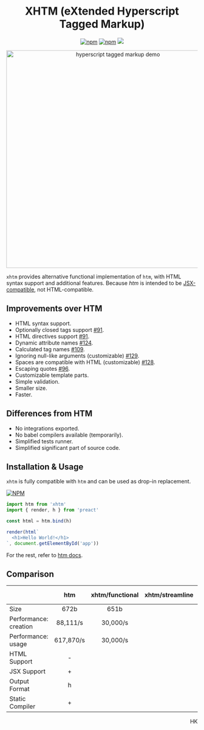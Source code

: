 
<h1 align="center">
  XHTM (eXtended Hyperscript Tagged Markup)
</h1>
<p align="center">
  <a href="https://www.npmjs.org/package/xhtm"><img src="https://img.shields.io/npm/v/htm.svg?style=flat" alt="npm"></a>
  <a href="https://travis-ci.org/dy/xhtm"><img src="https://travis-ci.org/dy/xhtm.svg?branch=master" alt="npm"></a>
  <img src="https://img.shields.io/badge/stability-experimental-yellow"/>
</p>
<p align="center">
  <img src="https://i.imgur.com/0ph8dbS.png" width="572" alt="hyperscript tagged markup demo">
</p>

`xhtm` provides alternative functional implementation of `htm`, with HTML syntax support and additional features.
Because _htm_ is intended to be [JSX-compatible](https://github.com/developit/htm/issues/91#issuecomment-498741042), not HTML-compatible.

## Improvements over HTM

* HTML syntax support.
* Optionally closed tags support [#91](https://github.com/developit/htm/issues/91).
* HTML directives support [#91](https://github.com/developit/htm/issues/91).
* Dynamic attribute names [#124](https://github.com/developit/htm/issues/124).
* Calculated tag names [#109](https://github.com/developit/htm/issues/109).
* Ignoring null-like arguments (customizable) [#129](https://github.com/developit/htm/issues/129).
* Spaces are compatible with HTML (customizable) [#128](https://github.com/developit/htm/issues/128).
* Escaping quotes [#96](https://github.com/developit/htm/issues/96).
* Customizable template parts.
* Simple validation.
* Smaller size.
* Faster.

<!-- * Parent reference for non-JSX template engines.-->

## Differences from HTM

* No integrations exported.
* No babel compilers available (temporarily).
* Simplified tests runner.
* Simplified significant part of source code.


## Installation & Usage

`xhtm` is fully compatible with `htm` and can be used as drop-in replacement.

[![NPM](https://nodei.co/npm/xhtm.png?mini=true)](https://nodei.co/npm/xhtm/)

```js
import htm from 'xhtm'
import { render, h } from 'preact'

const html = htm.bind(h)

render(html`
  <h1>Hello World!</h1>
`, document.getElementById('app'))
```

For the rest, refer to [htm docs](https://ghub.io/htm).

## Comparison

|                             | htm       | xhtm/functional | xhtm/streamline | domtagger | hyperx   | common-tags |
|---|:---:|:---:|:---:|:---:|:---:|:---:|
| Size                        | 672b      | 651b            |                 |  1186b    | 1949b    | 1242b       |
| Performance: creation       | 88,111/s  | 30,000/s        |                 |  7,604/s  | 58,961/s | 172,692/s   |
| Performance: usage          | 617,870/s | 30,000/s        |                 |  16,577/s | 60,888/s | 22,344/s    |
| HTML Support                | -         |                 |                 |           |          |             |
| JSX Support                 | +         |                 |                 |           |          |             |
| Output Format               | h         |                 |                 |           |          |             |
| Static Compiler             | +         |                 |                 |           |          |             |

<p align="right">HK</p>
